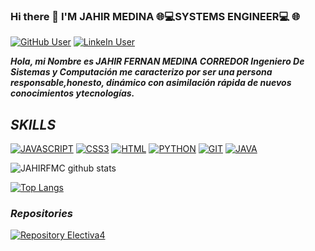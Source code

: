 ### Hi there  👋  I'M JAHIR MEDINA :globe_with_meridians::computer:SYSTEMS ENGINEER:computer: :globe_with_meridians:
[![GitHub User](https://img.shields.io/badge/GitHub-JAHIRFMC-red?style=plastic&logo=github&link=https://github.com/JAHIRFMC)](https://github.com/JAHIRFMC)
[![LinkeIn User](https://img.shields.io/badge/Linkedin-JAHIRFMC-blue?style=plastic&logo=linkedin&link=https://www.linkedin.com/in/JAHIRFMC/)](https://www.linkedin.com/in/JAHIRFMC/)

***Hola, mi Nombre es JAHIR FERNAN MEDINA CORREDOR  Ingeniero De Sistemas y Computación 
    me caracterizo por ser una persona responsable,honesto, dinámico con asimilación rápida de nuevos conocimientos ytecnologías.***

## ***SKILLS***
[<img src="https://img.shields.io/badge/JAVASCRIPT-%23e3c914.svg?&style=for-the-badge&logo=javascript&logoColor=orange" alt="JAVASCRIPT"/>]()
[<img src="https://img.shields.io/badge/CSS3-%231572B6.svg?&style=for-the-badge&logo=css3&logoColor=white" alt="CSS3"/>](https://developer.mozilla.org/es/docs/Web/CSS)
[<img src="https://img.shields.io/badge/HTML5-%23E34F26.svg?&style=for-the-badge&logo=html5&logoColor=white" alt="HTML"/>](https://developer.mozilla.org/es/docs/Web/HTML)
[<img src="https://img.shields.io/badge/PYTHON-%233776AB.svg?&style=for-the-badge&logo=python&logoColor=white" alt="PYTHON"/>](https://www.python.org/)
[<img src="https://img.shields.io/badge/GIT-%23F05032.svg?&style=for-the-badge&logo=git&logoColor=white" alt="GIT"/>](https://git-scm.com/)
[<img src="https://img.shields.io/badge/JAVA-%23c41414.svg?&style=for-the-badge&logo=java&logoColor=white" alt="JAVA"/>](https://www.oracle.com/co/java/technologies/javase-downloads.html)

![JAHIRFMC github stats](https://github-readme-stats.vercel.app/api/?username=JAHIRFMC&hide=stars&show_icons=true&theme=midnight-purple&show&include_all_commits=true&count_private=true)

[![Top Langs](https://github-readme-stats.vercel.app/api/top-langs/?username=JAHIRFMC&layout=compact&theme=midnight-purple)](https://github.com/anuraghazra/github-readme-stats)

### ***Repositories***

[![Repository Electiva4](https://github-readme-stats.vercel.app/api/pin/?username=JohamSMC&repo=electiva4&show_owner=true&theme=ayu-mirage)](https://github.com/JohamSMC/electiva4)

